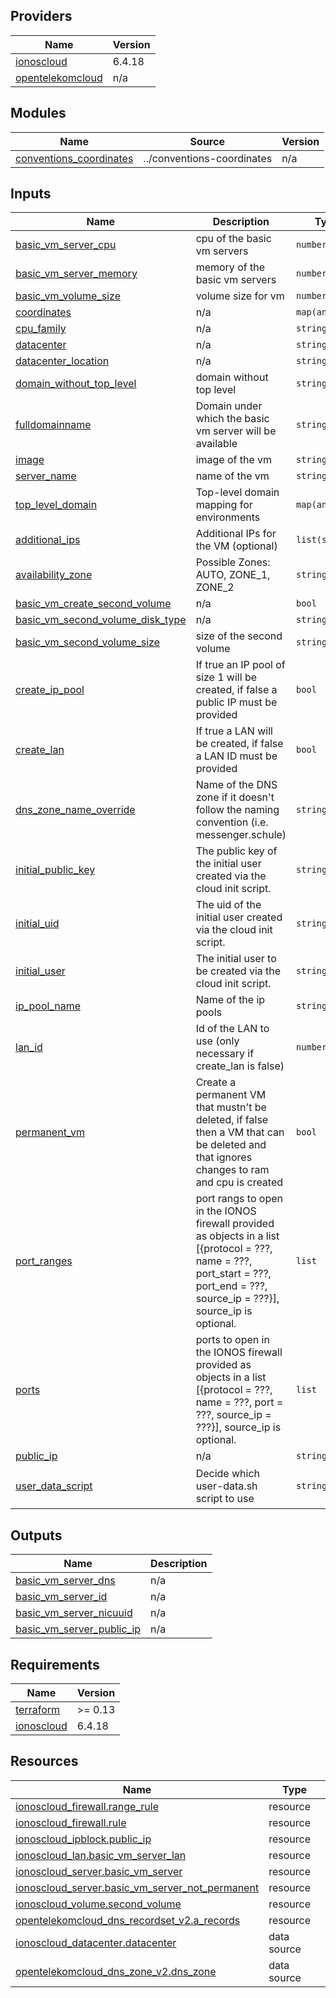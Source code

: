 <!-- BEGIN_TF_DOCS -->

## Providers

| Name | Version |
|------|---------|
| <a name="provider_ionoscloud"></a> [ionoscloud](#provider\_ionoscloud) | 6.4.18 |
| <a name="provider_opentelekomcloud"></a> [opentelekomcloud](#provider\_opentelekomcloud) | n/a |
## Modules

| Name | Source | Version |
|------|--------|---------|
| <a name="module_conventions_coordinates"></a> [conventions\_coordinates](#module\_conventions\_coordinates) | ../conventions-coordinates | n/a |
## Inputs

| Name | Description | Type | Default | Required |
|------|-------------|------|---------|:--------:|
| <a name="input_basic_vm_server_cpu"></a> [basic\_vm\_server\_cpu](#input\_basic\_vm\_server\_cpu) | cpu of the basic vm servers | `number` | n/a | yes |
| <a name="input_basic_vm_server_memory"></a> [basic\_vm\_server\_memory](#input\_basic\_vm\_server\_memory) | memory of the basic vm servers | `number` | n/a | yes |
| <a name="input_basic_vm_volume_size"></a> [basic\_vm\_volume\_size](#input\_basic\_vm\_volume\_size) | volume size for vm | `number` | n/a | yes |
| <a name="input_coordinates"></a> [coordinates](#input\_coordinates) | n/a | `map(any)` | n/a | yes |
| <a name="input_cpu_family"></a> [cpu\_family](#input\_cpu\_family) | n/a | `string` | n/a | yes |
| <a name="input_datacenter"></a> [datacenter](#input\_datacenter) | n/a | `string` | n/a | yes |
| <a name="input_datacenter_location"></a> [datacenter\_location](#input\_datacenter\_location) | n/a | `string` | n/a | yes |
| <a name="input_domain_without_top_level"></a> [domain\_without\_top\_level](#input\_domain\_without\_top\_level) | domain without top level | `string` | n/a | yes |
| <a name="input_fulldomainname"></a> [fulldomainname](#input\_fulldomainname) | Domain under which the basic vm server will be available | `string` | n/a | yes |
| <a name="input_image"></a> [image](#input\_image) | image of the vm | `string` | n/a | yes |
| <a name="input_server_name"></a> [server\_name](#input\_server\_name) | name of the vm | `string` | n/a | yes |
| <a name="input_top_level_domain"></a> [top\_level\_domain](#input\_top\_level\_domain) | Top-level domain mapping for environments | `map(any)` | n/a | yes |
| <a name="input_additional_ips"></a> [additional\_ips](#input\_additional\_ips) | Additional IPs for the VM (optional) | `list(string)` | `[]` | no |
| <a name="input_availability_zone"></a> [availability\_zone](#input\_availability\_zone) | Possible Zones: AUTO, ZONE\_1, ZONE\_2 | `string` | `"AUTO"` | no |
| <a name="input_basic_vm_create_second_volume"></a> [basic\_vm\_create\_second\_volume](#input\_basic\_vm\_create\_second\_volume) | n/a | `bool` | `true` | no |
| <a name="input_basic_vm_second_volume_disk_type"></a> [basic\_vm\_second\_volume\_disk\_type](#input\_basic\_vm\_second\_volume\_disk\_type) | n/a | `string` | `"HDD"` | no |
| <a name="input_basic_vm_second_volume_size"></a> [basic\_vm\_second\_volume\_size](#input\_basic\_vm\_second\_volume\_size) | size of the second volume | `string` | `100` | no |
| <a name="input_create_ip_pool"></a> [create\_ip\_pool](#input\_create\_ip\_pool) | If true an IP pool of size 1 will be created, if false a public IP must be provided | `bool` | `true` | no |
| <a name="input_create_lan"></a> [create\_lan](#input\_create\_lan) | If true a LAN will be created, if false a LAN ID must be provided | `bool` | `true` | no |
| <a name="input_dns_zone_name_override"></a> [dns\_zone\_name\_override](#input\_dns\_zone\_name\_override) | Name of the DNS zone if it doesn't follow the naming convention (i.e. messenger.schule) | `string` | `""` | no |
| <a name="input_initial_public_key"></a> [initial\_public\_key](#input\_initial\_public\_key) | The public key of the initial user created via the cloud init script. | `string` | `""` | no |
| <a name="input_initial_uid"></a> [initial\_uid](#input\_initial\_uid) | The uid of the initial user created via the cloud init script. | `string` | `""` | no |
| <a name="input_initial_user"></a> [initial\_user](#input\_initial\_user) | The initial user to be created via the cloud init script. | `string` | `""` | no |
| <a name="input_ip_pool_name"></a> [ip\_pool\_name](#input\_ip\_pool\_name) | Name of the ip pools | `string` | `""` | no |
| <a name="input_lan_id"></a> [lan\_id](#input\_lan\_id) | Id of the LAN to use (only necessary if create\_lan is false) | `number` | `null` | no |
| <a name="input_permanent_vm"></a> [permanent\_vm](#input\_permanent\_vm) | Create a permanent VM that mustn't be deleted, if false then a VM that can be deleted and that ignores changes to ram and cpu is created | `bool` | `true` | no |
| <a name="input_port_ranges"></a> [port\_ranges](#input\_port\_ranges) | port rangs to open in the IONOS firewall provided as objects in a list [{protocol = ???, name = ???, port\_start = ???, port\_end = ???, source\_ip = ???}], source\_ip is optional. | `list` | `[]` | no |
| <a name="input_ports"></a> [ports](#input\_ports) | ports to open in the IONOS firewall provided as objects in a list [{protocol = ???, name = ???, port = ???, source\_ip = ???}], source\_ip is optional. | `list` | `[]` | no |
| <a name="input_public_ip"></a> [public\_ip](#input\_public\_ip) | n/a | `string` | `""` | no |
| <a name="input_user_data_script"></a> [user\_data\_script](#input\_user\_data\_script) | Decide which user-data.sh script to use | `string` | `"user-data-cloud-init.tpl"` | no |
## Outputs

| Name | Description |
|------|-------------|
| <a name="output_basic_vm_server_dns"></a> [basic\_vm\_server\_dns](#output\_basic\_vm\_server\_dns) | n/a |
| <a name="output_basic_vm_server_id"></a> [basic\_vm\_server\_id](#output\_basic\_vm\_server\_id) | n/a |
| <a name="output_basic_vm_server_nicuuid"></a> [basic\_vm\_server\_nicuuid](#output\_basic\_vm\_server\_nicuuid) | n/a |
| <a name="output_basic_vm_server_public_ip"></a> [basic\_vm\_server\_public\_ip](#output\_basic\_vm\_server\_public\_ip) | n/a |
## Requirements

| Name | Version |
|------|---------|
| <a name="requirement_terraform"></a> [terraform](#requirement\_terraform) | >= 0.13 |
| <a name="requirement_ionoscloud"></a> [ionoscloud](#requirement\_ionoscloud) | 6.4.18 |
## Resources

| Name | Type |
|------|------|
| [ionoscloud_firewall.range_rule](https://registry.terraform.io/providers/ionos-cloud/ionoscloud/6.4.18/docs/resources/firewall) | resource |
| [ionoscloud_firewall.rule](https://registry.terraform.io/providers/ionos-cloud/ionoscloud/6.4.18/docs/resources/firewall) | resource |
| [ionoscloud_ipblock.public_ip](https://registry.terraform.io/providers/ionos-cloud/ionoscloud/6.4.18/docs/resources/ipblock) | resource |
| [ionoscloud_lan.basic_vm_server_lan](https://registry.terraform.io/providers/ionos-cloud/ionoscloud/6.4.18/docs/resources/lan) | resource |
| [ionoscloud_server.basic_vm_server](https://registry.terraform.io/providers/ionos-cloud/ionoscloud/6.4.18/docs/resources/server) | resource |
| [ionoscloud_server.basic_vm_server_not_permanent](https://registry.terraform.io/providers/ionos-cloud/ionoscloud/6.4.18/docs/resources/server) | resource |
| [ionoscloud_volume.second_volume](https://registry.terraform.io/providers/ionos-cloud/ionoscloud/6.4.18/docs/resources/volume) | resource |
| [opentelekomcloud_dns_recordset_v2.a_records](https://registry.terraform.io/providers/opentelekomcloud/opentelekomcloud/latest/docs/resources/dns_recordset_v2) | resource |
| [ionoscloud_datacenter.datacenter](https://registry.terraform.io/providers/ionos-cloud/ionoscloud/6.4.18/docs/data-sources/datacenter) | data source |
| [opentelekomcloud_dns_zone_v2.dns_zone](https://registry.terraform.io/providers/opentelekomcloud/opentelekomcloud/latest/docs/data-sources/dns_zone_v2) | data source |
<!-- END_TF_DOCS -->